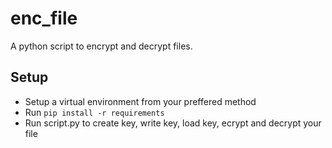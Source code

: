 # enc_file
A python script to encrypt and decrypt files.

## Setup
- Setup a virtual environment from your preffered method
- Run `pip install -r requirements`
- Run script.py to create key, write key, load key, ecrypt and decrypt your file
